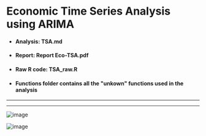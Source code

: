 # Economic Time Series Analysis using ARIMA
- #### Analysis: TSA.md
- #### Report: Report Eco-TSA.pdf
- #### Raw R code: TSA_raw.R
- #### Functions folder contains all the "unkown" functions used in the analysis 

---
---
![image](https://github.com/DavidAlexanderMoe/Economic-TSA-ARIMA/assets/122370567/92df0503-1f24-4d7b-b814-009f6e1a0eb9)

![image](https://github.com/DavidAlexanderMoe/Economic-TSA-ARIMA/assets/122370567/8914b714-9f72-48af-b8a2-9413fe45cbd9)
